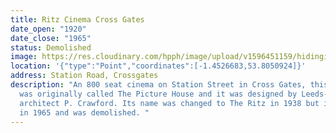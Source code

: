 ```yaml
---
title: Ritz Cinema Cross Gates
date_open: "1920"
date_close: "1965"
status: Demolished
image: https://res.cloudinary.com/hpph/image/upload/v1596451159/hidinginplainsight/ritzcinema.svg
location: '{"type":"Point","coordinates":[-1.4526683,53.8050924]}'
address: Station Road, Crossgates
description: "An 800 seat cinema on Station Street in Cross Gates, this cinema
  was originally called The Picture House and it was designed by Leeds-based
  architect P. Crawford. Its name was changed to The Ritz in 1938 but it closed
  in 1965 and was demolished. "
---
```

